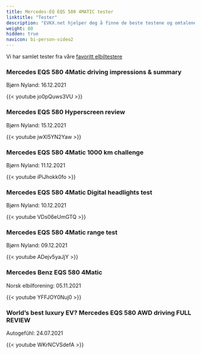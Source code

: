 ```yaml
---
title: Mercedes-EQ EQS 580 4MATIC tester
linktitle: "Tester"
description: "EVKX.net hjelper deg å finne de beste testene og omtalene av denne modellen. "
weight: 80
hidden: true
navicon: bi-person-video2
---
```

Vi har samlet tester fra våre [favoritt elbiltestere](../../../../../guides/evreviewers/)

<div class="container text-center shadow p-2 pe-4 mb-5 bg-body-tertiary rounded border">
<h3>Mercedes EQS 580 4Matic driving impressions & summary</h3>
<p>Bjørn Nyland: 16.12.2021</p>

{{< youtube jo0pQuws3VU >}}

</div>
<div class="container text-center shadow p-2 pe-4 mb-5 bg-body-tertiary rounded border">
<h3>Mercedes EQS 580 Hyperscreen review</h3>
<p>Bjørn Nyland: 15.12.2021</p>

{{< youtube jwXl5YN2Yaw >}}

</div>
<div class="container text-center shadow p-2 pe-4 mb-5 bg-body-tertiary rounded border">
<h3>Mercedes EQS 580 4Matic 1000 km challenge</h3>
<p>Bjørn Nyland: 11.12.2021</p>

{{< youtube iPiJhokk0fo >}}

</div>
<div class="container text-center shadow p-2 pe-4 mb-5 bg-body-tertiary rounded border">
<h3>Mercedes EQS 580 4Matic Digital headlights test</h3>
<p>Bjørn Nyland: 10.12.2021</p>

{{< youtube VDs06eUmGTQ >}}

</div>
<div class="container text-center shadow p-2 pe-4 mb-5 bg-body-tertiary rounded border">
<h3>Mercedes EQS 580 4Matic range test</h3>
<p>Bjørn Nyland: 09.12.2021</p>

{{< youtube ADejv5yaJjY >}}

</div>
<div class="container text-center shadow p-2 pe-4 mb-5 bg-body-tertiary rounded border">
<h3>Mercedes Benz EQS 580 4Matic</h3>
<p>Norsk elbilforening: 05.11.2021</p>

{{< youtube YFFJOY0Nuj0 >}}

</div>
<div class="container text-center shadow p-2 pe-4 mb-5 bg-body-tertiary rounded border">
<h3>World’s best luxury EV? Mercedes EQS 580 AWD driving FULL REVIEW</h3>
<p>Autogefühl: 24.07.2021</p>

{{< youtube WKrNCVSdefA >}}

</div>
